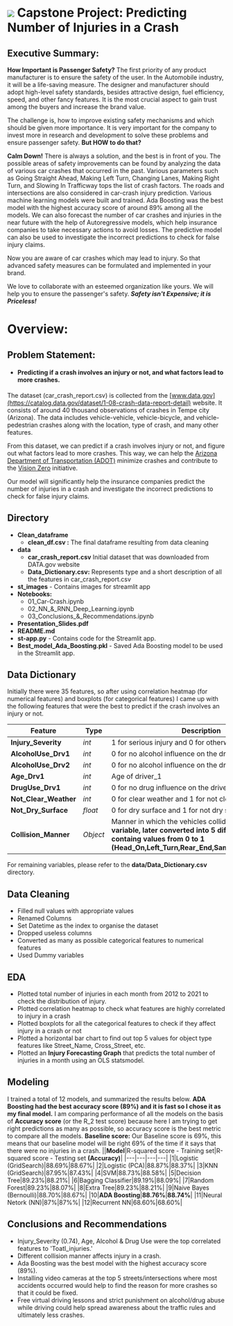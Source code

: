# ![](https://ga-dash.s3.amazonaws.com/production/assets/logo-9f88ae6c9c3871690e33280fcf557f33.png) **Capstone Project: Predicting Number of Injuries in a Crash**
## Executive Summary:

**How Important is Passenger Safety?** The first priority of any product manufacturer is to ensure the safety of the user. In the Automobile industry, it will be a life-saving measure. The designer and manufacturer should adopt high-level safety standards, besides attractive design, fuel efficiency, speed, and other fancy features. It is the most crucial aspect to gain trust among the buyers and increase the brand value.

The challenge is, how to improve existing safety mechanisms and which should be given more importance. It is very important for the company to invest more in research and development to solve these problems and ensure passenger safety. **But HOW to do that?**

**Calm Down!** There is always a solution, and the best is in front of you. The possible areas of safety improvements can be found by analyzing the data of various car crashes that occurred in the past. Various parameters such as Going Straight Ahead, Making Left Turn, Changing Lanes, Making Right Turn, and Slowing In Trafficway tops the list of crash factors. The roads and intersections are also considered in car-crash injury prediction. Various machine learning models were built and trained. Ada Boosting was the best model with the highest accuracy score of around 89% among all the models. We can also forecast the number of car crashes and injuries in the near future with the help of Autoregressive models, which help insurance companies to take necessary actions to avoid losses. The predictive model can also be used to investigate the incorrect predictions to check for false injury claims.

Now you are aware of car crashes which may lead to injury. So that advanced safety measures can be formulated and implemented in your brand.

We love to collaborate with an esteemed organization like yours. We will help you to ensure the passenger's safety.
**_Safety isn't Expensive; it is Priceless!_**

# Overview:
## Problem Statement:
- #### Predicting if a crash involves an injury or not, and what factors lead to more crashes.

The dataset (car_crash_report.csv) is collected from the [www.data.gov](https://catalog.data.gov/dataset/1-08-crash-data-report-detail) website. It consists of around 40 thousand observations of crashes in Tempe city (Arizona). The data includes vehicle-vehicle, vehicle-bicycle, and vehicle-pedestrian crashes along with the location, type of crash, and many other features. 

From this dataset, we can predict if a crash involves injury or not, and figure out what factors lead to more crashes. This way, we can help the [Arizona Department of Transportation (ADOT)](https://azdot.gov/about-adot) minimize crashes and contribute to the [Vision Zero](https://en.wikipedia.org/wiki/Vision_Zero) initiative. 

Our model will significantly help the insurance companies predict the number of injuries in a crash and investigate the incorrect predictions to check for false injury claims.

## Directory
- **Clean_dataframe**
    - **clean_df.csv :** The final dataframe resulting from data cleaning
- **data**
    - **car_crash_report.csv** Initial dataset that was downloaded from DATA.gov website
    - **Data_Dictionary.csv:** Represents type and a short description of all the features in car_crash_report.csv
- **st_images** - Contains images for streamlit app
- **Notebooks:**
    - 01_Car-Crash.ipynb
    - 02_NN_&_RNN_Deep_Learning.ipynb
    - 03_Conclusions_&_Recommendations.ipynb
- **Presentation_Slides.pdf**
- **README.md**
- **st-app.py** - Contains code for the Streamlit app.
- **Best_model_Ada_Boosting.pkl** - Saved Ada Boosting model to be used in the Streamlit app.

## Data Dictionary

Initially there were 35 features, so after using correlation heatmap (for numerical features) and boxplots (for categorical features) I came up with the following features that were the best to predict if the crash involves an injury or not. 


|Feature|Type|Description|
|---|---|---|
|**Injury_Severity**|*int*|1 for serious injury and 0 for otherwise
|**AlcoholUse_Drv1**|*int*|0 for no alcohol influence on the driver_1 and 1 for yes
|**AlcoholUse_Drv2**|*int*|0 for no alcohol influence on the driver_2 and 1 for yes
|**Age_Drv1**|*int*|Age of driver_1
|**DrugUse_Drv1**|*int*|0 for no drug influence on the driver_1 and 1 for yes
|**Not_Clear_Weather**|*int*|0 for clear weather and 1 for not clear weather 
|**Not_Dry_Surface**|*float*|0 for dry surface and 1 for not dry surface
|**Collision_Manner**|*Object*| Manner in which the vehicles collided. **Note: Dummy variable, later converted into 5 different int features containg values from 0 to 1 (Head_On,Left_Turn,Rear_End,Same_Direction,Other)**
         
For remaining variables, please refer to the **data/Data_Dictionary.csv** directory.

## Data Cleaning

- Filled null values with appropriate values
- Renamed Columns
- Set Datetime as the index to organise the dataset
- Dropped useless columns
- Converted as many as possible categorical features to numerical features
- Used Dummy variables

## EDA
- Plotted total number of injuries in each month from 2012 to 2021 to check the distribution of injury.
- Plotted correlation heatmap to check what features are highly correlated to injury in a crash
- Plotted boxplots for all the categorical features to check if they affect injury in a crash or not
- Plotted a horizontal bar chart to find out top 5 values for object type features like Street_Name, Cross_Street, etc.
- Plotted an **Injury Forecasting Graph** that predicts the total number of injuries in a month using an OLS statsmodel.

## Modeling

I trained a total of 12 models, and summarized the results below. **ADA Boosting had the best accuracy score (89%) and it is fast so I chose it as my final model.** I am comparing performance of all the models on the basis of **Accuracy score** (or the R_2 test score) because here I am  trying to get right predictions as many as possible, so accuracy score is the best metric to compare all the models. 
**Baseline score:** Our Baseline score is 69%, this means that our baseline model will be right 69% of the time if it says that there were no injuries in a crash.
||**Model**|R-squared score - Training set|R-squared score - Testing set **(Accuracy)**|
|---|---|---|---|
|1|Logistic (GridSearch)|88.69%|88.67%|
|2|Logistic (PCA)|88.87%|88.37%|
|3|KNN (GridSearch)|87.95%|87.43%|
|4|SVM|88.73%|88.58%|
|5|Decision Tree|89.23%|88.21%|
|6|Bagging Classifier|89.19%|88.09%|
|7|Random Forest|89.23%|88.07%|
|8|Extra Tree|89.23%|88.21%|
|9|Naive Bayes (Bernoulli)|88.70%|88.67%|
|10|**ADA Boosting**|**88.76%**|**88.74%**|
|11|Neural Netork (NN)|87%|87%%|
|12|Recurrent NN|68.60%|68.60%|

## Conclusions and Recommendations
- Injury_Severity (0.74), Age, Alcohol & Drug Use were the top correlated features to 'Toatl_injuries.'
- Different collision manner affects injury in a crash.
- Ada Boosting was the best model with the highest accuracy score (89%).
- Installing video cameras at the top 5 streets/intersections where most accidents occurred would help to find the reason for more crashes so that it could be fixed.
- Free virtual driving lessons and strict punishment on alcohol/drug abuse while driving could help spread awareness about the traffic rules and ultimately less crashes.
